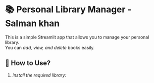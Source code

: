 # 📚 Personal Library Manager - Salman khan

This is a simple Streamlit app that allows you to manage your personal library.  
You can *add, view, and delete* books easily.

## 🚀 How to Use?
1. *Install the required library:*
